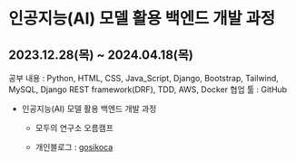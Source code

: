# 인공지능(AI) 모델 활용 백엔드 개발 과정

## 2023.12.28(목) ~ 2024.04.18(목)  

공부 내용 : Python, HTML, CSS, Java_Script, Django, Bootstrap, Tailwind, MySQL, Django REST framework(DRF), TDD, AWS, Docker
협업 툴   : GitHub

* 인공지능(AI) 모델 활용 백엔드 개발 과정
  - 모두의 연구소 오름캠프

  - 개인블로그 : [gosikoca](https://gosikoca.tistory.com/)
  
